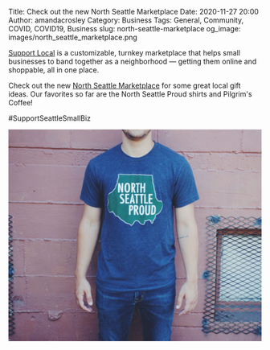 Title: Check out the new North Seattle Marketplace
Date: 2020-11-27 20:00 
Author: amandacrosley 
Category: Business
Tags: General, Community, COVID, COVID19, Business
slug: north-seattle-marketplace
og_image: images/north_seattle_marketplace.png

[Support Local](https://support-local.com/) is a customizable, turnkey marketplace that helps small businesses to band together as a neighborhood — getting them online and shoppable, all in one place.

Check out the new [North Seattle Marketplace](http://northseattlemarketplace.com/products/) for some great local gift ideas. Our favorites so far are the North Seattle Proud shirts and Pilgrim's Coffee! 

#SupportSeattleSmallBiz

[![North Seattle Proud Shirt](/images/north_seattle_proud.jpeg)](/images/north_seattle_proud.jpeg)


